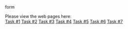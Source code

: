 form

Please view the web pages here:\
[Task #1](https://itssamaribrahim.github.io/alx-frontend-for-fun/form/01-article.html)
[Task #2](https://itssamaribrahim.github.io/alx-frontend-for-fun/form/02-article.html)
[Task #3](https://itssamaribrahim.github.io/alx-frontend-for-fun/form/03-article.html)
[Task #4](https://itssamaribrahim.github.io/alx-frontend-for-fun/form/04-article.html)
[Task #5](https://itssamaribrahim.github.io/alx-frontend-for-fun/form/05-article.html)
[Task #6](https://itssamaribrahim.github.io/alx-frontend-for-fun/form/06-article.html)
[Task #7](https://itssamaribrahim.github.io/alx-frontend-for-fun/form/07-article.html)

